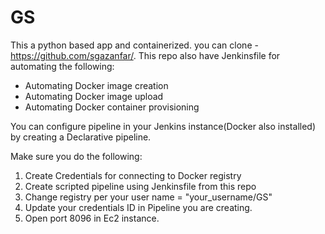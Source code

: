 # GS
This a python based app and containerized.
you can clone - https://github.com/sgazanfar/.
This repo also have Jenkinsfile for automating the following:

- Automating Docker image creation
- Automating Docker image upload
- Automating Docker container provisioning

You can configure pipeline in your Jenkins instance(Docker also installed) by creating a Declarative pipeline.

Make sure you do the following:
1. Create Credentials for connecting to Docker registry
2. Create scripted pipeline using Jenkinsfile from this repo
3. Change registry per your user name = "your_username/GS"
4. Update your credentials ID in Pipeline you are creating.
5. Open port 8096 in Ec2 instance.
